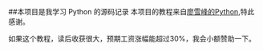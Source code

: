 ##本项目是我学习 Python 的源码记录
本项目的教程来自[廖雪峰的Python](http://www.liaoxuefeng.com/wiki/001374738125095c955c1e6d8bb493182103fac9270762a000),特此感谢。

如果这个教程，读后收获很大，预期工资涨幅能超过30%，我会小额赞助一下。

